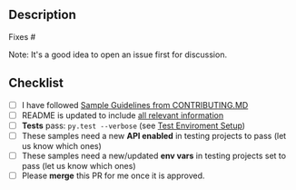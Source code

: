 ## Description

Fixes #<ISSUE-NUMBER>

Note: It's a good idea to open an issue first for discussion.

## Checklist
- [ ] I have followed [Sample Guidelines from CONTRIBUTING.MD](https://github.com/Stimson-Center/stimson-web-scraper/blob/master/CONTRIBUTING.md)
- [ ] README is updated to include [all relevant information](https://github.com/Stimson-Center/stimson-web-scraper/blob/master/CONTRIBUTING.md#readme-file)
- [ ] **Tests** pass:   `py.test --verbose` (see [Test Enviroment Setup](https://github.com/Stimson-Center/stimson-web-scraper/blob/master/CONTRIBUTING.md#test-environment-setup))
- [ ] These samples need a new **API enabled** in testing projects to pass (let us know which ones)
- [ ] These samples need a new/updated **env vars** in testing projects set to pass (let us know which ones)
- [ ] Please **merge** this PR for me once it is approved.
